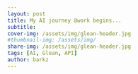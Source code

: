 ```yaml
---
layout: post
title: My AI journey @work begins...
subtitle: 
cover-img: /assets/img/glean-header.jpg
#thumbnail-img: /assets/img/
share-img: /assets/img/glean-header.jpg
tags: [AI, Glean, API]
author: barkz
---
```


